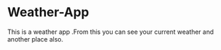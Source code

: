 # Weather-App
This is a weather app .From this you can see your current weather and another place also.
